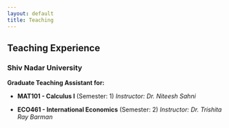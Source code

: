 ```yaml
---
layout: default
title: Teaching
---
```


## Teaching Experience

### Shiv Nadar University
**Graduate Teaching Assistant for:**
- **MAT101 - Calculus I** (Semester: 1)
  *Instructor: Dr. Niteesh Sahni*
  
- **ECO461 - International Economics** (Semester: 2)
  *Instructor: Dr. Trishita Ray Barman*
